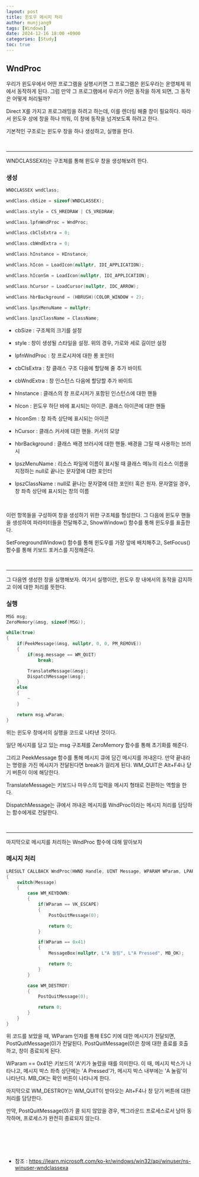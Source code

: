 ```yaml
---
layout: post
title: 윈도우 메시지 처리
author: munjjang9
tags: [Windows]
date: 2024-12-16 18:00 +0900
categories: [Study]
toc: true
---
```


## WndProc

우리가 윈도우에서 어떤 프로그램을 실행시키면 그 프로그램은 윈도우라는 운영체제 위에서 동작하게 된다. 그럼 만약 그 프로그램에서 우리가 어떤 동작을 하게 되면, 그 동작은 어떻게 처리될까?

Direct X를 가지고 프로그래밍을 하려고 하는데, 이를 렌더링 해줄 창이 필요하다. 따라서 윈도우 상에 창을 하나 띄워, 이 창에 동작을 넘겨보도록 하려고 한다.

기본적인 구조로는 윈도우 창을 하나 생성하고, 실행을 한다.

<br>

---

WNDCLASSEX라는 구조체를 통해 윈도우 창을 생성해보려 한다.

### 생성

```c
WNDCLASSEX wndClass;

wndClass.cbSize = sizeof(WNDCLASSEX); 

wndClass.style = CS_HREDRAW | CS_VREDRAW;

wndClass.lpfnWndProc = WndProc;

wndClass.cbClsExtra = 0;

wndClass.cbWndExtra = 0;

wndClass.hInstance = HInstance;

wndClass.hIcon = LoadIcon(nullptr, IDI_APPLICATION);

wndClass.hIconSm = LoadIcon(nullptr, IDI_APPLICATION);

wndClass.hCursor = LoadCursor(nullptr, IDC_ARROW);

wndClass.hbrBackground = (HBRUSH)(COLOR_WINDOW + 2);

wndClass.lpszMenuName = nullptr;

wndClass.lpszClassName = ClassName;
```

- cbSize : 구조체의 크기를 설정

- style : 창이 생성될 스타일을 설정. 위의 경우, 가로와 세로 길이만 설정

- lpfnWndProc : 창 프로시저에 대한 롱 포인터

- cbClsExtra : 창 클래스 구조 다음에 할당해 줄 추가 바이트

- cbWndExtra : 창 인스턴스 다음에 할당할 추가 바이트

- hInstance : 클래스의 창 프로시저가 포함된 인스턴스에 대한 핸들

- hIcon : 윈도우 하단 바에 표시되는 아이콘. 클래스 아이콘에 대한 핸들

- hIconSm : 창 좌측 상단에 표시되는 아이콘

- hCursor : 클래스 커서에 대한 핸들. 커서의 모양

- hbrBackground : 클래스 배경 브러시에 대한 핸들. 배경을 그릴 때 사용하는 브러시

- lpszMenuName : 리소스 파일에 이름이 표시될 때 클래스 메뉴의 리소스 이름을 지정하는 null로 끝나는 문자열에 대한 포인터

- lpszClassName : null로 끝나는 문자열에 대한 포인터 혹은 원자. 문자열일 경우, 창 좌측 상단에 표시되는 창의 이름

<br>

이런 항목들을 구성하여 창을 생성하기 위한 구조체를 형성한다. 그 다음에 윈도우 핸들을 생성하여 파라미터들을 전달해주고, ShowWindow() 함수를 통해 윈도우를 표출한다.

SetForegroundWindow() 함수를 통해 윈도우를 가장 앞에 배치해주고, SetFocus() 함수를 통해 키보드 포커스를 지정해준다.

<br>

---

그 다음엔 생성한 창을 실행해보자. 여기서 실행이란, 윈도우 창 내에서의 동작을 감지하고 이에 대한 처리를 뜻한다.

### 실행

```c
MSG msg;
ZeroMemory(&msg, sizeof(MSG));

while(true)
{
    if(PeekMessage(&msg, nullptr, 0, 0, PM_REMOVE))
    {
        if(msg.message == WM_QUIT)
            break;

        TranslateMessage(&msg);
        DispatchMessage(&msg);
    }
    else
    {
        ~
    }

    return msg.wParam;
}
```

위는 윈도우 창에서의 실행을 코드로 나타낸 것이다.

일단 메시지를 담고 있는 msg 구조체를 ZeroMemory 함수를 통해 초기화를 해준다.

그리고 PeekMessage 함수를 통해 메시지 큐에 담긴 메시지를 꺼내온다. 만약 끝내라는 명령을 가진 메시지가 전달된다면 break가 걸리게 된다. WM_QUIT은 Alt+F4나 닫기 버튼이 이에 해당한다.

TranslateMessage는 키보드나 마우스의 입력을 메시지 형태로 전환하는 역할을 한다.

DispatchMessage는 큐에서 꺼내온 메시지를 WndProc이라는 메시지 처리를 담당하는 함수에게로 전달한다.

<br>

---

마지막으로 메시지를 처리하는 WndProc 함수에 대해 알아보자

### 메시지 처리

```c
LRESULT CALLBACK WndProc(HWND Handle, UINT Message, WPARAM WParam, LPARAM LParam)
{
    switch(Message)
    {
        case WM_KEYDOWN:
        {
            if(WParam == VK_ESCAPE)
            {
                PostQuitMessage(0);

                return 0;
            }

            if(WParam == 0x41)
            {
                MessageBox(nullptr, L"A 눌림", L"A Pressed", MB_OK);

                return 0;
            }
        }

        case WM_DESTROY:
        {
            PostQuitMessage(0);

            return 0;
        }
    }
}
```

위 코드를 보았을 때, WParam 인자를 통해 ESC 키에 대한 메시지가 전달되면, PostQuitMessage(0)가 전달된다. PostQuitMessage(0)은 창에 대한 종료를 호출하고, 창이 종료되게 된다.

WParam == 0x41은 키보드의 'A'키가 눌렸을 때를 의미한다. 이 때, 메시지 박스가 나타나고, 메시지 박스 좌측 상단에는 'A Pressed'가, 메시지 박스 내부에는 'A 눌림'이 나타난다. MB_OK는 확인 버튼이 나타나게 한다.

마지막으로 WM_DESTROY는 WM_QUIT이 받아오는 Alt+F4나 창 닫기 버튼에 대한 처리를 담당한다.

만약, PostQuitMessage(0)가 콜 되지 않았을 경우, 백그라운드 프로세스로서 남아 동작하며, 프로세스가 완전히 종료되지 않는다.

<br>
<br>
<br>
<br>

- 참조 : https://learn.microsoft.com/ko-kr/windows/win32/api/winuser/ns-winuser-wndclassexa